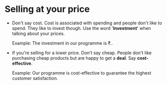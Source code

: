 # Selling at your price

- Don't say cost. Cost is associated with spending and people don't like to spend. They like to invest though. Use the word '**Investment**' when talking about your prices.

    Example: The investment in our programme is ₹..

- If you're selling for a lower price. Don't say cheap. People don't like purchasing cheap products but are happy to get a **deal**. Say **cost-effective**.

    Example: Our programme is cost-effective to guarantee the highest customer satisfaction.

